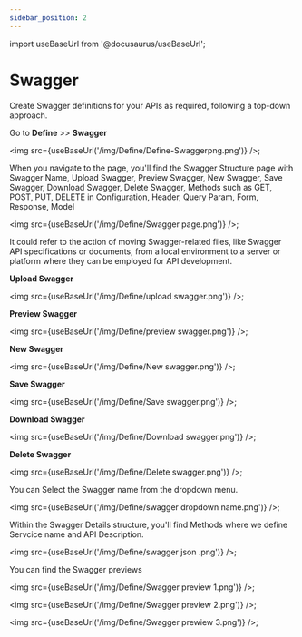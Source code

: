 ```yaml
---
sidebar_position: 2
---
```


import useBaseUrl from '@docusaurus/useBaseUrl';


# Swagger
Create Swagger definitions for your APIs as required, following a top-down approach.

Go to **Define** >> **Swagger** 

<img src={useBaseUrl('/img/Define/Define-Swaggerpng.png')} />;

When you navigate to the page, you'll find the Swagger Structure  page with Swagger Name, Upload Swagger, Preview Swagger, New Swagger, Save Swagger, Download Swagger, Delete Swagger, Methods such as GET, POST, PUT, DELETE in Configuration, Header, Query Param, Form, Response, Model 

<img src={useBaseUrl('/img/Define/Swagger page.png')} />;

It could refer to the action of moving Swagger-related files, like Swagger API specifications or documents, from a local environment to a server or platform where they can be employed for API development.

**Upload Swagger**

<img src={useBaseUrl('/img/Define/upload swagger.png')} />;

**Preview Swagger**

<img src={useBaseUrl('/img/Define/preview swagger.png')} />;

**New Swagger** 

<img src={useBaseUrl('/img/Define/New swagger.png')} />;

**Save Swagger**

<img src={useBaseUrl('/img/Define/Save swagger.png')} />;

**Download Swagger**

<img src={useBaseUrl('/img/Define/Download swagger.png')} />;

**Delete Swagger**

<img src={useBaseUrl('/img/Define/Delete swagger.png')} />;

You can Select the Swagger name from the dropdown menu.

<img src={useBaseUrl('/img/Define/swagger dropdown name.png')} />;

Within the Swagger  Details structure, you'll find Methods where we define Servcice name and API Description.

<img src={useBaseUrl('/img/Define/swagger json .png')} />;

You can find the Swagger previews

<img src={useBaseUrl('/img/Define/Swagger preview 1.png')} />;


<img src={useBaseUrl('/img/Define/Swagger preview 2.png')} />;


<img src={useBaseUrl('/img/Define/Swagger prewiew 3.png')} />; 
